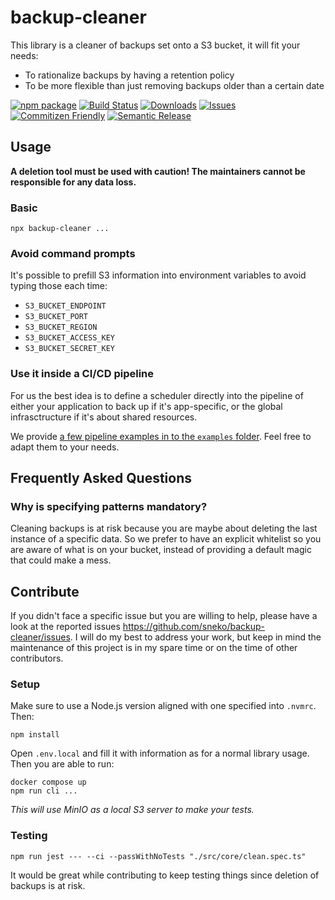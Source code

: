# backup-cleaner

This library is a cleaner of backups set onto a S3 bucket, it will fit your needs:

- To rationalize backups by having a retention policy
- To be more flexible than just removing backups older than a certain date

[![npm package][npm-img]][npm-url]
[![Build Status][build-img]][build-url]
[![Downloads][downloads-img]][downloads-url]
[![Issues][issues-img]][issues-url]
[![Commitizen Friendly][commitizen-img]][commitizen-url]
[![Semantic Release][semantic-release-img]][semantic-release-url]

## Usage

**A deletion tool must be used with caution! The maintainers cannot be responsible for any data loss.**

### Basic

```shell
npx backup-cleaner ...
```

### Avoid command prompts

It's possible to prefill S3 information into environment variables to avoid typing those each time:

- `S3_BUCKET_ENDPOINT`
- `S3_BUCKET_PORT`
- `S3_BUCKET_REGION`
- `S3_BUCKET_ACCESS_KEY`
- `S3_BUCKET_SECRET_KEY`

### Use it inside a CI/CD pipeline

For us the best idea is to define a scheduler directly into the pipeline of either your application to back up if it's app-specific, or the global infrasctructure if it's about shared resources.

We provide [a few pipeline examples in to the `examples` folder](./examples/). Feel free to adapt them to your needs.

## Frequently Asked Questions

### Why is specifying patterns mandatory?

Cleaning backups is at risk because you are maybe about deleting the last instance of a specific data. So we prefer to have an explicit whitelist so you are aware of what is on your bucket, instead of providing a default magic that could make a mess.

## Contribute

If you didn't face a specific issue but you are willing to help, please have a look at the reported issues https://github.com/sneko/backup-cleaner/issues. I will do my best to address your work, but keep in mind the maintenance of this project is in my spare time or on the time of other contributors.

### Setup

Make sure to use a Node.js version aligned with one specified into `.nvmrc`. Then:

```shell
npm install
```

Open `.env.local` and fill it with information as for a normal library usage. Then you are able to run:

```shell
docker compose up
npm run cli ...
```

_This will use MinIO as a local S3 server to make your tests._

### Testing

```shell
npm run jest --- --ci --passWithNoTests "./src/core/clean.spec.ts"
```

It would be great while contributing to keep testing things since deletion of backups is at risk.

[build-img]: https://github.com/sneko/backup-cleaner/actions/workflows/ci.yml/badge.svg?branch=main
[build-url]: https://github.com/sneko/backup-cleaner/actions/workflows/ci.yml
[downloads-img]: https://img.shields.io/npm/dt/backup-cleaner
[downloads-url]: https://www.npmtrends.com/backup-cleaner
[npm-img]: https://img.shields.io/npm/v/backup-cleaner
[npm-url]: https://www.npmjs.com/package/backup-cleaner
[issues-img]: https://img.shields.io/github/issues/sneko/backup-cleaner
[issues-url]: https://github.com/sneko/backup-cleaner/issues
[semantic-release-img]: https://img.shields.io/badge/%20%20%F0%9F%93%A6%F0%9F%9A%80-semantic--release-e10079.svg
[semantic-release-url]: https://github.com/semantic-release/semantic-release
[commitizen-img]: https://img.shields.io/badge/commitizen-friendly-brightgreen.svg
[commitizen-url]: http://commitizen.github.io/cz-cli/
